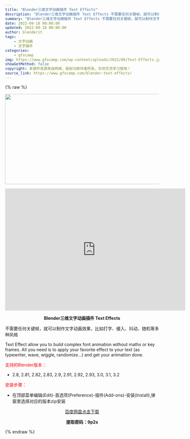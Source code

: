 ```yaml
---
title: "Blender三维文字动画插件 Text Effects"
description: "Blender三维文字动画插件 Text Effects 不需要任何关键帧，就可以制作文字动画效果，比如打字、缓入、抖动、随机等多种风格 Text Effect allow you to build ..."
summary: "Blender三维文字动画插件 Text Effects 不需要任何关键帧，就可以制作文字动画效果，比如打字、缓入、抖动、随机等多种风格 Text Effect allow you to build ..."
date: 2022-09-18 00:00:00
updated: 2022-09-18 00:00:00
author: blenderit
tags: 
    - 文字动画
    - 文字插件
categories:
    - gfxcamp
img: https://www.gfxcamp.com/wp-content/uploads/2022/09/Text-Effects.jpg
showGetMethod: false
copyright: 本插件资源来自网络，版权归原作者所有，仅供交流学习使用！
source_link: https://www.gfxcamp.com/blender-text-effects/
---
```


{% raw %}
<div><p><img decoding="async" class="aligncenter size-full wp-image-106980" src="https://www.gfxcamp.com/wp-content/uploads/2022/09/Text-Effects.jpg" data-src="https://www.gfxcamp.com/wp-content/uploads/2022/09/Text-Effects.jpg" alt="" width="590" height="295" data-srcset="https://www.gfxcamp.com/wp-content/uploads/2022/09/Text-Effects.jpg 590w, https://www.gfxcamp.com/wp-content/uploads/2022/09/Text-Effects-150x75.jpg 150w" data-sizes="(max-width: 590px) 100vw, 590px"></p><p style="text-align: center;"><iframe loading="lazy" src="https://player.youku.com/embed/XNTkwMjg1OTkwOA==" width="590" height="400" frameborder="0" allowfullscreen="allowfullscreen" data-mce-fragment="1"></iframe></p><p style="text-align: center;"><strong>Blender三维文字动画插件 Text Effects</strong></p><p>不需要任何关键帧，就可以制作文字动画效果，比如打字、缓入、抖动、随机等多种风格</p><p>Text Effect allow you to build complex font animation without maths or key frames. AlI you need is to apply your favorite effect to your text (as typewriter, wave, wiggle, randomize…) and get your animation done.</p><p style="text-align: left;"><span style="color: #ff0000;">支持的Blender版本：</span></p><ul>
<li style="text-align: left;">2.8, 2.81, 2.82, 2.83, 2.9, 2.91, 2.92, 2.93, 3.0, 3.1, 3.2</li>
</ul><p><span style="color: #ff0000;">安装步骤：</span></p><ul>
<li>在顶部菜单编辑(Edit)-首选项(Preference)-插件(Add-ons)-安装(Install),弹窗里选择对应的版本zip安装</li>
</ul><p style="text-align: center;"><a class="maxbutton-3 maxbutton maxbutton-baidu" target="_blank" rel="noopener" href="https://pan.baidu.com/s/1iu4nWRO-bBwpwy01U_mRRA?pwd=9p2s"><span class="mb-text">百度网盘点击下载</span></a></p><p style="text-align: center;"><strong>提取密码：9p2s</strong></p></div>
<div style="display: none">gfxcamp</div>
{% endraw %}